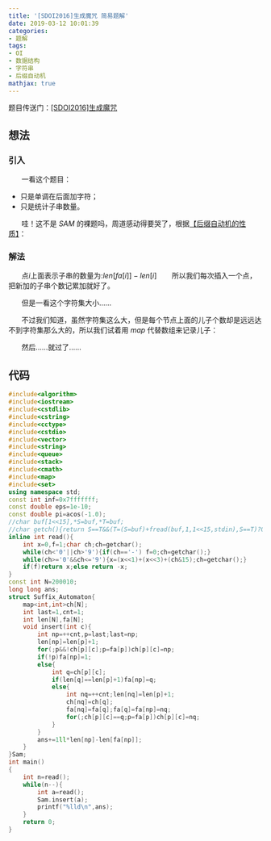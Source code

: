 ```yaml
---
title: '[SDOI2016]生成魔咒 简易题解'
date: 2019-03-12 10:01:39
categories:
- 题解
tags:
- OI
- 数据结构
- 字符串
- 后缀自动机
mathjax: true
---
```

题目传送门：[[SDOI2016]生成魔咒](https://www.luogu.com.cn/problem/P4070)

<!-- more -->
## 想法

### 引入

$\ \ \ \ \ \ \,$一看这个题目：

- 只是单调在后面加字符；
- 只是统计子串数量。

$\ \ \ \ \ \ \,$哇！这不是 $SAM$ 的裸题吗，周道感动得要哭了，根据[【后缀自动机的性质】](/2018/12/29/后缀自动机/)：

### 解法

$\ \ \ \ \ \ \,$点$i$上面表示子串的数量为:$len[fa[i]]−len[i]$
$\ \ \ \ \ \ \,$所以我们每次插入一个点，把新加的子串个数记累加就好了。

$\ \ \ \ \ \ \,$但是一看这个字符集大小……

$\ \ \ \ \ \ \,$不过我们知道，虽然字符集这么大，但是每个节点上面的儿子个数却是远远达不到字符集那么大的，所以我们试着用 $map$ 代替数组来记录儿子：

$\ \ \ \ \ \ \,$然后……就过了……

## 代码

``` cpp
#include<algorithm>
#include<iostream>
#include<cstdlib>
#include<cstring>
#include<cctype>
#include<cstdio>
#include<vector>
#include<string>
#include<queue>
#include<stack>
#include<cmath>
#include<map>
#include<set>
using namespace std;
const int inf=0x7fffffff;
const double eps=1e-10;
const double pi=acos(-1.0);
//char buf[1<<15],*S=buf,*T=buf;
//char getch(){return S==T&&(T=(S=buf)+fread(buf,1,1<<15,stdin),S==T)?0:*S++;}
inline int read(){
	int x=0,f=1;char ch;ch=getchar();
	while(ch<'0'||ch>'9'){if(ch=='-') f=0;ch=getchar();}
	while(ch>='0'&&ch<='9'){x=(x<<1)+(x<<3)+(ch&15);ch=getchar();}
	if(f)return x;else return -x;
}
const int N=200010;
long long ans; 
struct Suffix_Automaton{
	map<int,int>ch[N];
  	int last=1,cnt=1;
	int len[N],fa[N];
	void insert(int c){
		int np=++cnt,p=last;last=np;
		len[np]=len[p]+1;
		for(;p&&!ch[p][c];p=fa[p])ch[p][c]=np;
		if(!p)fa[np]=1;
		else{
			int q=ch[p][c];
			if(len[q]==len[p]+1)fa[np]=q;
			else{
				int nq=++cnt;len[nq]=len[p]+1;
				ch[nq]=ch[q];
				fa[nq]=fa[q];fa[q]=fa[np]=nq;
				for(;ch[p][c]==q;p=fa[p])ch[p][c]=nq;
			}
		}
		ans+=1ll*len[np]-len[fa[np]];
	}
}Sam;
int main()
{
	int n=read();
	while(n--){
		int a=read();
		Sam.insert(a);
		printf("%lld\n",ans);
	}
	return 0;
}

```
